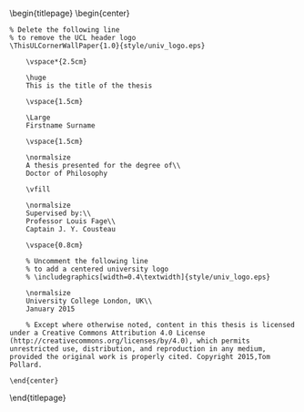 <!-- 
This is the Latex-heavy title page. 
People outside UCL may want to remove the header logo 
and add the centred logo
-->

\begin{titlepage}
    \begin{center}

    % Delete the following line
    % to remove the UCL header logo
    \ThisULCornerWallPaper{1.0}{style/univ_logo.eps}    
    
        \vspace*{2.5cm}
        
        \huge
        This is the title of the thesis
        
        \vspace{1.5cm}
        
        \Large
        Firstname Surname

        \vspace{1.5cm}

        \normalsize
        A thesis presented for the degree of\\
        Doctor of Philosophy
        
        \vfill
        
        \normalsize
        Supervised by:\\
        Professor Louis Fage\\
        Captain J. Y. Cousteau

        \vspace{0.8cm}

        % Uncomment the following line
        % to add a centered university logo
        % \includegraphics[width=0.4\textwidth]{style/univ_logo.eps}
        
        \normalsize
        University College London, UK\\
        January 2015

        % Except where otherwise noted, content in this thesis is licensed under a Creative Commons Attribution 4.0 License (http://creativecommons.org/licenses/by/4.0), which permits unrestricted use, distribution, and reproduction in any medium, provided the original work is properly cited. Copyright 2015,Tom Pollard.

    \end{center}
\end{titlepage}
